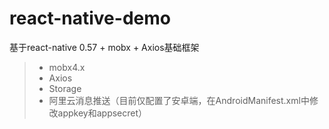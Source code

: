 # react-native-demo
基于react-native 0.57 + mobx + Axios基础框架
 > * mobx4.x
 > * Axios
 > * Storage
 > * 阿里云消息推送（目前仅配置了安卓端，在AndroidManifest.xml中修改appkey和appsecret）